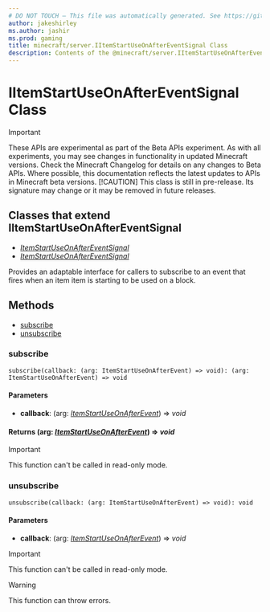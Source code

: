 ```yaml
---
# DO NOT TOUCH — This file was automatically generated. See https://github.com/mojang/minecraftapidocsgenerator to modify descriptions, examples, etc.
author: jakeshirley
ms.author: jashir
ms.prod: gaming
title: minecraft/server.IItemStartUseOnAfterEventSignal Class
description: Contents of the @minecraft/server.IItemStartUseOnAfterEventSignal class.
---
```

# IItemStartUseOnAfterEventSignal Class
>[!IMPORTANT]
>These APIs are experimental as part of the Beta APIs experiment. As with all experiments, you may see changes in functionality in updated Minecraft versions. Check the Minecraft Changelog for details on any changes to Beta APIs. Where possible, this documentation reflects the latest updates to APIs in Minecraft beta versions.
> [!CAUTION]
> This class is still in pre-release.  Its signature may change or it may be removed in future releases.

## Classes that extend IItemStartUseOnAfterEventSignal
- [*ItemStartUseOnAfterEventSignal*](ItemStartUseOnAfterEventSignal.md)
- [*ItemStartUseOnAfterEventSignal*](ItemStartUseOnAfterEventSignal.md)

Provides an adaptable interface for callers to subscribe to an event that fires when an item item is starting to be used on a block.

## Methods
- [subscribe](#subscribe)
- [unsubscribe](#unsubscribe)

### **subscribe**
`
subscribe(callback: (arg: ItemStartUseOnAfterEvent) => void): (arg: ItemStartUseOnAfterEvent) => void
`

#### **Parameters**
- **callback**: (arg: [*ItemStartUseOnAfterEvent*](ItemStartUseOnAfterEvent.md)) => *void*

#### **Returns** (arg: [*ItemStartUseOnAfterEvent*](ItemStartUseOnAfterEvent.md)) => *void*

> [!IMPORTANT]
> This function can't be called in read-only mode.

### **unsubscribe**
`
unsubscribe(callback: (arg: ItemStartUseOnAfterEvent) => void): void
`

#### **Parameters**
- **callback**: (arg: [*ItemStartUseOnAfterEvent*](ItemStartUseOnAfterEvent.md)) => *void*

> [!IMPORTANT]
> This function can't be called in read-only mode.

> [!WARNING]
> This function can throw errors.
